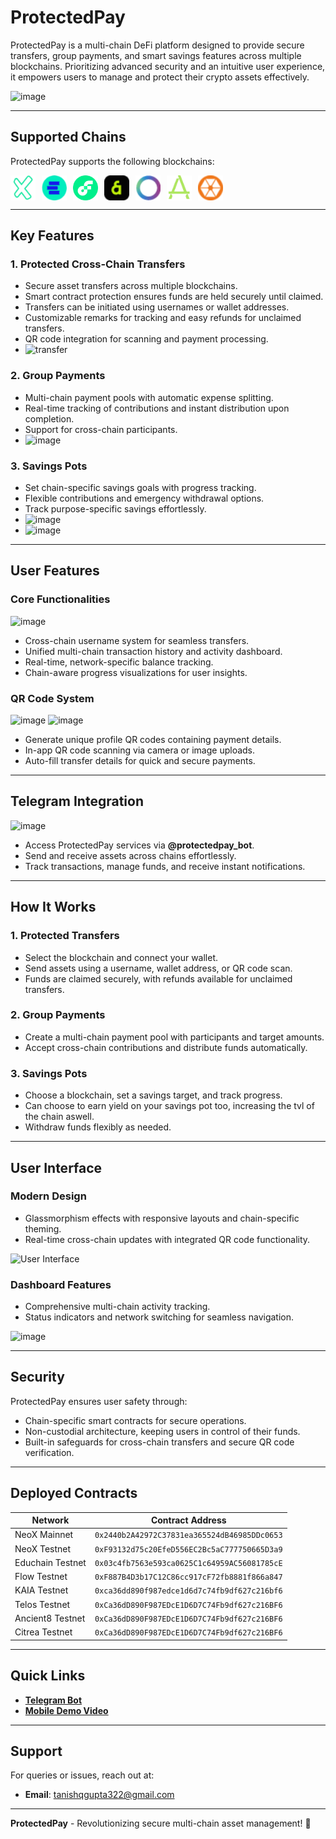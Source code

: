 # ProtectedPay  

ProtectedPay is a multi-chain DeFi platform designed to provide secure transfers, group payments, and smart savings features across multiple blockchains. Prioritizing advanced security and an intuitive user experience, it empowers users to manage and protect their crypto assets effectively.  

![image](https://github.com/user-attachments/assets/ddcdbaa4-aee1-4f6f-b711-e1125d72f239)

---

## Supported Chains  

ProtectedPay supports the following blockchains:  

<p align="left">
    <img align="left" src="/public/chains/neox.png" width="40" height="40" style="margin-right: 10px;"></img>
    <img align="left" src="https://raw.githubusercontent.com/Spydiecy/ProtectedPay/refs/heads/main/public/chains/educhain.png" width="40" height="40" style="margin-right: 10px;"></img>
    <img align="left" src="/public/chains/flow.png" width="40" height="40" style="margin-right: 10px;"></img>
    <img align="left" src="/public/chains/kaia.png" width="40" height="40" style="margin-right: 10px;"></img>
    <img align="left" src="/public/chains/telos.png" width="40" height="40" style="margin-right: 10px;"></img>
    <img align="left" src="/public/chains/ancient8.png" width="40" height="40" style="margin-right: 10px;"></img>
    <img align="left" src="/public/chains/citrea.png" width="40" height="40" style="margin-right: 10px;"></img>
</p>

<br clear="left"/>

---

## Key Features  

### 1. Protected Cross-Chain Transfers  
- Secure asset transfers across multiple blockchains.  
- Smart contract protection ensures funds are held securely until claimed.  
- Transfers can be initiated using usernames or wallet addresses.  
- Customizable remarks for tracking and easy refunds for unclaimed transfers.  
- QR code integration for scanning and payment processing.  
- ![transfer](https://github.com/user-attachments/assets/e432751e-bd4a-483e-bb4d-16d724cddfde)


### 2. Group Payments  
- Multi-chain payment pools with automatic expense splitting.  
- Real-time tracking of contributions and instant distribution upon completion.  
- Support for cross-chain participants.  
- ![image](https://github.com/user-attachments/assets/56141ff7-ad4b-4a1e-bfac-5abdd92b22a9)


### 3. Savings Pots  
- Set chain-specific savings goals with progress tracking.  
- Flexible contributions and emergency withdrawal options.  
- Track purpose-specific savings effortlessly.  
- ![image](https://github.com/user-attachments/assets/96d0db31-cec3-432c-90b2-8707ce870e2c)
- ![image](https://github.com/user-attachments/assets/8a7ac6c6-c663-4705-a209-ca5a937087a9)

---

## User Features  

### Core Functionalities
![image](https://github.com/user-attachments/assets/a3f64a6a-5504-4a0c-988e-a76364ea4879)
- Cross-chain username system for seamless transfers.  
- Unified multi-chain transaction history and activity dashboard.  
- Real-time, network-specific balance tracking.  
- Chain-aware progress visualizations for user insights.  

### QR Code System  
![image](https://github.com/user-attachments/assets/bc4e425b-d6f7-49b8-a4fe-8831ba9e5548)
![image](https://github.com/user-attachments/assets/f645759e-47bf-4fb1-9e87-b46f7c0bc6a7)
- Generate unique profile QR codes containing payment details.  
- In-app QR code scanning via camera or image uploads.  
- Auto-fill transfer details for quick and secure payments.  

---

## Telegram Integration  
![image](https://github.com/user-attachments/assets/9ea2c83d-271c-4c5f-ba2f-0b436d69d9a0)
- Access ProtectedPay services via **@protectedpay_bot**.  
- Send and receive assets across chains effortlessly.  
- Track transactions, manage funds, and receive instant notifications.  

---

## How It Works  

### 1. Protected Transfers  
- Select the blockchain and connect your wallet.  
- Send assets using a username, wallet address, or QR code scan.  
- Funds are claimed securely, with refunds available for unclaimed transfers.  

### 2. Group Payments  
- Create a multi-chain payment pool with participants and target amounts.  
- Accept cross-chain contributions and distribute funds automatically.  

### 3. Savings Pots  
- Choose a blockchain, set a savings target, and track progress.
- Can choose to earn yield on your savings pot too, increasing the tvl of the chain aswell.
- Withdraw funds flexibly as needed.  

---

## User Interface  

### Modern Design  
- Glassmorphism effects with responsive layouts and chain-specific theming.  
- Real-time cross-chain updates with integrated QR code functionality.  

![User Interface](https://github.com/user-attachments/assets/30e60cb0-f90f-4e7a-9484-d24e31d3fcf9)  

### Dashboard Features  
- Comprehensive multi-chain activity tracking.  
- Status indicators and network switching for seamless navigation.

![image](https://github.com/user-attachments/assets/b979d9b9-2050-483c-86d1-9c39cc6208af)

---

## Security  

ProtectedPay ensures user safety through:  
- Chain-specific smart contracts for secure operations.  
- Non-custodial architecture, keeping users in control of their funds.  
- Built-in safeguards for cross-chain transfers and secure QR code verification.  

---

## Deployed Contracts  

| Network       | Contract Address                                   |  
|---------------|----------------------------------------------------|  
| NeoX Mainnet  | `0x2440b2A42972C37831ea365524dB46985DDc0653`       |  
| NeoX Testnet  | `0xF93132d75c20EfeD556EC2Bc5aC777750665D3a9`       |  
| Educhain Testnet | `0x03c4fb7563e593ca0625C1c64959AC56081785cE`    |  
| Flow Testnet  | `0xF887B4D3b17C12C86cc917cF72fb8881f866a847`       |  
| KAIA Testnet  | `0xca36dd890f987edce1d6d7c74fb9df627c216bf6`       |  
| Telos Testnet | `0xCa36dD890F987EDcE1D6D7C74Fb9df627c216BF6`       |  
| Ancient8 Testnet | `0xCa36dD890F987EDcE1D6D7C74Fb9df627c216BF6`    |  
| Citrea Testnet | `0xCa36dD890F987EDcE1D6D7C74Fb9df627c216BF6`      |  

---

## Quick Links  

- **[Telegram Bot](https://t.me/protectedpay_bot)**  
- **[Mobile Demo Video](https://youtu.be/TJgnpVpa51c?si=ojjzXsVgQBj_BSGN)**

---

## Support  

For queries or issues, reach out at:  
- **Email**: tanishqgupta322@gmail.com  

---

**ProtectedPay** - Revolutionizing secure multi-chain asset management! 🚀  

